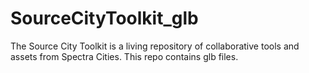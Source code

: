 # SourceCityToolkit_glb
 The Source City Toolkit is a living repository of collaborative tools and assets from Spectra Cities. This repo contains glb files.
